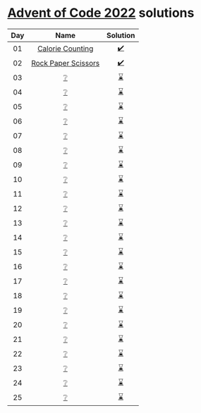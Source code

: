 [Advent of Code 2022](https://adventofcode.com/2022) solutions
========================


| Day |             Name             |              Solution               |
|:---:|:----------------------------:|:-----------------------------------:|
| 01  |  [Calorie Counting][day01]   | [:heavy_check_mark:](day01/main.py) |
| 02  | [Rock Paper Scissors][day02] | [:heavy_check_mark:](day02/main.py) |
| 03  |   [:grey_question:][day03]   |    [:hourglass:](day03/main.py)     |
| 04  |   [:grey_question:][day04]   |    [:hourglass:](day04/main.py)     |
| 05  |   [:grey_question:][day05]   |    [:hourglass:](day05/main.py)     |
| 06  |   [:grey_question:][day06]   |    [:hourglass:](day06/main.py)     |
| 07  |   [:grey_question:][day07]   |    [:hourglass:](day07/main.py)     |
| 08  |   [:grey_question:][day08]   |    [:hourglass:](day08/main.py)     |
| 09  |   [:grey_question:][day09]   |    [:hourglass:](day09/main.py)     |
| 10  |   [:grey_question:][day10]   |    [:hourglass:](day10/main.py)     |
| 11  |   [:grey_question:][day11]   |    [:hourglass:](day11/main.py)     |
| 12  |   [:grey_question:][day12]   |    [:hourglass:](day12/main.py)     |
| 13  |   [:grey_question:][day13]   |    [:hourglass:](day13/main.py)     |
| 14  |   [:grey_question:][day14]   |    [:hourglass:](day14/main.py)     |
| 15  |   [:grey_question:][day15]   |    [:hourglass:](day15/main.py)     |
| 16  |   [:grey_question:][day16]   |    [:hourglass:](day16/main.py)     |
| 17  |   [:grey_question:][day17]   |    [:hourglass:](day17/main.py)     |
| 18  |   [:grey_question:][day18]   |    [:hourglass:](day18/main.py)     |
| 19  |   [:grey_question:][day19]   |    [:hourglass:](day19/main.py)     |
| 20  |   [:grey_question:][day20]   |    [:hourglass:](day20/main.py)     |
| 21  |   [:grey_question:][day21]   |    [:hourglass:](day21/main.py)     |
| 22  |   [:grey_question:][day22]   |    [:hourglass:](day22/main.py)     |
| 23  |   [:grey_question:][day23]   |    [:hourglass:](day23/main.py)     |
| 24  |   [:grey_question:][day24]   |    [:hourglass:](day24/main.py)     |
| 25  |   [:grey_question:][day25]   |    [:hourglass:](day25/main.py)     |

[day01]: https://adventofcode.com/2022/day/1
[day02]: https://adventofcode.com/2022/day/2
[day03]: https://adventofcode.com/2022/day/3
[day04]: https://adventofcode.com/2022/day/4
[day05]: https://adventofcode.com/2022/day/5
[day06]: https://adventofcode.com/2022/day/6
[day07]: https://adventofcode.com/2022/day/7
[day08]: https://adventofcode.com/2022/day/8
[day09]: https://adventofcode.com/2022/day/9
[day10]: https://adventofcode.com/2022/day/10
[day11]: https://adventofcode.com/2022/day/11
[day12]: https://adventofcode.com/2022/day/12
[day13]: https://adventofcode.com/2022/day/13
[day14]: https://adventofcode.com/2022/day/14
[day15]: https://adventofcode.com/2022/day/15
[day16]: https://adventofcode.com/2022/day/16
[day17]: https://adventofcode.com/2022/day/17
[day18]: https://adventofcode.com/2022/day/18
[day19]: https://adventofcode.com/2022/day/19
[day20]: https://adventofcode.com/2022/day/20
[day21]: https://adventofcode.com/2022/day/21
[day22]: https://adventofcode.com/2022/day/22
[day23]: https://adventofcode.com/2022/day/23
[day24]: https://adventofcode.com/2022/day/24
[day25]: https://adventofcode.com/2022/day/25
